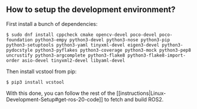 ## How to setup the development environment?

First install a bunch of dependencies:

```
$ sudo dnf install cppcheck cmake opencv-devel poco-devel poco-foundation python3-empy python3-devel python3-nose python3-pip python3-setuptools python3-yaml tinyxml-devel eigen3-devel python3-pydocstyle python3-pyflakes python3-coverage python3-mock python3-pep8 uncrustify python3-argcomplete python3-flake8 python3-flake8-import-order asio-devel tinyxml2-devel libyaml-devel
```

Then install vcstool from pip:

```
$ pip3 install vcstool
```

With this done, you can follow the rest of the [[instructions|Linux-Development-Setup#get-ros-20-code]] to fetch and build ROS2.